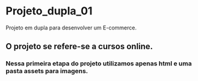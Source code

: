 # Projeto_dupla_01
Projeto em dupla para desenvolver um E-commerce.

## O projeto se refere-se a cursos online.
### Nessa primeira etapa do projeto utilizamos apenas html e uma pasta assets para imagens.



